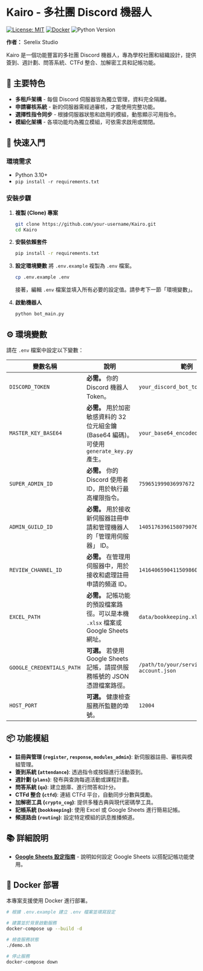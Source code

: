 # Kairo - 多社團 Discord 機器人

[![License: MIT](https://img.shields.io/badge/License-MIT-yellow.svg)](https://opensource.org/licenses/MIT) [![Docker](https://img.shields.io/badge/docker-%230db7ed.svg?style=flat&logo=docker&logoColor=white)](https://www.docker.com/) ![Python Version](https://img.shields.io/badge/python-3.10+-blue.svg)

**作者：** Serelix Studio

Kairo 是一個功能豐富的多社團 Discord 機器人，專為學校社團和組織設計，提供簽到、週計劃、問答系統、CTFd 整合、加解密工具和記帳功能。

## 🌟 主要特色

- **多租戶架構** - 每個 Discord 伺服器皆為獨立管理，資料完全隔離。
- **申請審核系統** - 新的伺服器需經過審核，才能使用完整功能。
- **選擇性指令同步** - 根據伺服器狀態和啟用的模組，動態顯示可用指令。
- **模組化架構** - 各項功能均為獨立模組，可依需求啟用或關閉。

## 🚀 快速入門

### 環境需求

- Python 3.10+
- `pip install -r requirements.txt`

### 安裝步驟

1.  **複製 (Clone) 專案**
    ```bash
    git clone https://github.com/your-username/Kairo.git
    cd Kairo
    ```

2.  **安裝依賴套件**
    ```bash
    pip install -r requirements.txt
    ```

3.  **設定環境變數**
    將 `.env.example` 複製為 `.env` 檔案。
    ```bash
    cp .env.example .env
    ```
    接著，編輯 `.env` 檔案並填入所有必要的設定值。請參考下一節「環境變數」。

4.  **啟動機器人**
    ```bash
    python bot_main.py
    ```

## ⚙️ 環境變數

請在 `.env` 檔案中設定以下變數：

| 變數名稱 | 說明 | 範例 |
| --------------------------- | ------------------------------------------------------------------------------------------------ | --------------------------------------------------- |
| `DISCORD_TOKEN` | **必需。** 你的 Discord 機器人 Token。 | `your_discord_bot_token` |
| `MASTER_KEY_BASE64` | **必需。** 用於加密敏感資料的 32 位元組金鑰 (Base64 編碼)。可使用 `generate_key.py` 產生。 | `your_base64_encoded_32_byte_key` |
| `SUPER_ADMIN_ID` | **必需。** 你的 Discord 使用者 ID，用於執行最高權限指令。 | `759651999036997672` |
| `ADMIN_GUILD_ID` | **必需。** 用於接收新伺服器註冊申請和管理機器人的「管理用伺服器」 ID。 | `1405176396158079076` |
| `REVIEW_CHANNEL_ID` | **必需。** 在管理用伺服器中，用於接收和處理註冊申請的頻道 ID。 | `1416406590411509860` |
| `EXCEL_PATH` | **必需。** 記帳功能的預設檔案路徑。可以是本機 `.xlsx` 檔案或 Google Sheets 網址。 | `data/bookkeeping.xlsx` |
| `GOOGLE_CREDENTIALS_PATH` | **可選。** 若使用 Google Sheets 記帳，請提供服務帳號的 JSON 憑證檔案路徑。 | `/path/to/your/service-account.json` |
| `HOST_PORT` | **可選。** 健康檢查服務所監聽的埠號。 | `12004` |

## 📦 功能模組

- **註冊與管理 (`register`, `response`, `modules_admin`)**: 新伺服器註冊、審核與模組管理。
- **簽到系統 (`attendance`)**: 透過指令或按鈕進行活動簽到。
- **週計劃 (`plans`)**: 發布與查詢每週活動或課程計畫。
- **問答系統 (`qa`)**: 建立題庫、進行問答和計分。
- **CTFd 整合 (`ctfd`)**: 連結 CTFd 平台，自動同步分數與獎勵。
- **加解密工具 (`crypto_cog`)**: 提供多種古典與現代密碼學工具。
- **記帳系統 (`bookkeeping`)**: 使用 Excel 或 Google Sheets 進行簡易記帳。
- **頻道路由 (`routing`)**: 設定特定模組的訊息推播頻道。

## 📚 詳細說明

- **[Google Sheets 設定指南](./GOOGLE_SHEETS_SETUP.md)** - 說明如何設定 Google Sheets 以搭配記帳功能使用。

## 🐳 Docker 部署

本專案支援使用 Docker 進行部署。

```bash
# 根據 .env.example 建立 .env 檔案並填寫設定

# 建置並於背景啟動服務
docker-compose up --build -d

# 檢查服務狀態
./demo.sh

# 停止服務
docker-compose down
```

